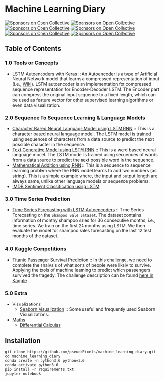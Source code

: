# Machine Learning Diary
[![Sponsors on Open Collective](https://img.shields.io/badge/ML-Tensorflow-orange.svg?style=flat-square)](#sponsors)
[![Sponsors on Open Collective](https://img.shields.io/badge/ML-scikit--learn-blue.svg?style=flat-square)](#sponsors)
[![Sponsors on Open Collective](https://img.shields.io/badge/ML-Keras-lightgrey.svg?style=flat-square)](#sponsors)
[![Sponsors on Open Collective](https://img.shields.io/badge/python-3.6-brightgreen.svg?style=flat-square)](#sponsors)
[![Sponsors on Open Collective](https://img.shields.io/badge/license-MIT-brightgreen.svg?style=flat-square)](#sponsors)
[![Sponsors on Open Collective](https://img.shields.io/badge/debian-10+-blue.svg?style=flat-square)](#sponsors)




## Table of Contents

### 1.0 Tools or Concepts
* [LSTM Autoencoders with Keras](https://github.com/pseudoPixels/machine_learning_diary/blob/master/notebooks/LSTM_Autoencoders_with_Keras/LSTM_Autoencoders_with_Keras.ipynb) 
 :: An Autoencoder is a type of Artificial Neural Network model that learns a 
 compressed representation of input (i.e., [Wiki](https://en.wikipedia.org/wiki/Autoencoder)). 
 LSTM autoencoder is an implementation for compressed sequence representation 
 for Encoder-Decoder LSTM. The Encoder part can compress the original input sequence 
 to a fixed length, which can be used as feature vector for other supervised learning 
 algorithms or even data visualization.
 
### 2.0 Sequence To Sequence Learning & Language Models
* [Character Based Neural Language Model using LSTM RNN](https://github.com/pseudoPixels/machine_learning_diary/blob/master/notebooks/character_based_neural_language_model/character_based_neural_language_model.ipynb)
 :: This is a character based neural language model. The LSTM model
 is trained using sequences of characters from a data source to predict
 the next possible character in the sequence. 
* [Text Generative Model using LSTM RNN](https://github.com/pseudoPixels/machine_learning_diary/blob/master/notebooks/character_based_neural_language_model/character_based_neural_language_model.ipynb)
 :: This is a word based neural language model. The LSTM model
 is trained using sequences of words from a data source to predict
 the next possible word in the sequence.
* [Mathematical Addition using RNN](https://github.com/pseudoPixels/machine_learning_diary/blob/master/notebooks/mathematical_addition_using_RNN/mathematical_addition_using_RNN.ipynb)  :: This is a sequence to sequence learning problem where the RNN model learns to add two numbers (as string). This is a simple example where, the input and output length are always same, unlike other language models or sequence problems.
* [IMDB Sentiment Classification using LSTM]() 
  
   
### 3.0 Time Series Prediction
* [Time Series Forecasting with LSTM Autoencoders](https://github.com/pseudoPixels/machine_learning_diary/blob/master/notebooks/time_series_forecasting_using_LSTM_Autoencoder/time_series_forecasting_using_LSTM_Autoencoder.ipynb)
 :: Time Series Forecasting on the `Shampoo Sale Dataset`. The dataset contains information of monthy shampoo sales for 36 consecutive months, i.e., time series. We train on the first 24 months using LSTM. We then evaluate the model for shampoo sales forecasting on the last 12 test months of the dataset.


### 4.0 Kaggle Competitions
* [Titanic Passenger Survival Prediction](https://github.com/pseudoPixels/machine_learning_diary/blob/master/notebooks/Titanic/Titanic.ipynb) :: In this challenge, we need to complete the analysis of what sorts of people were likely to survive. Applying the tools of machine learning to predict which passengers survived the tragedy. The challenge
description can be found [here in Kaggle](https://www.kaggle.com/c/titanic/overview)

### 5.0 Extra
* [Visualizations]()
    * [Seaborn Visualization](https://github.com/pseudoPixels/machine_learning_diary/blob/master/notebooks/Visualizations/SeabornVizualization.ipynb) :: Some useful and frequently used Seaborn Visualizations.
* [Maths]()
    * [Differential Calculas]()


## Installation
```buildoutcfg
git clone https://github.com/pseudoPixels/machine_learning_diary.git
cd machine_learning_diary
conda create -n python3.6 python=3.6
conda activate python3.6
pip install -r requirements.txt
jupyter notebook
```